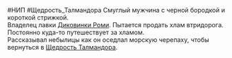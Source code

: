 #НИП #Щедрость_Талмандора 
Смуглый мужчина с черной бородкой и короткой стрижкой.  
Владелец лавки [Диковинки Роми](Места/Анкорато/Щедрость%20Талмандора/Диковинки%20Роми.md). Пытается продать хлам втридорога.  
Постоянно куда-то путешествует за хламом.  
Рассказывал небылицы как он оседлал морскую черепаху, чтобы вернуться в [Щедрость Талмандора](Места/Анкорато/Щедрость%20Талмандора/Щедрость%20Талмандора.md).  